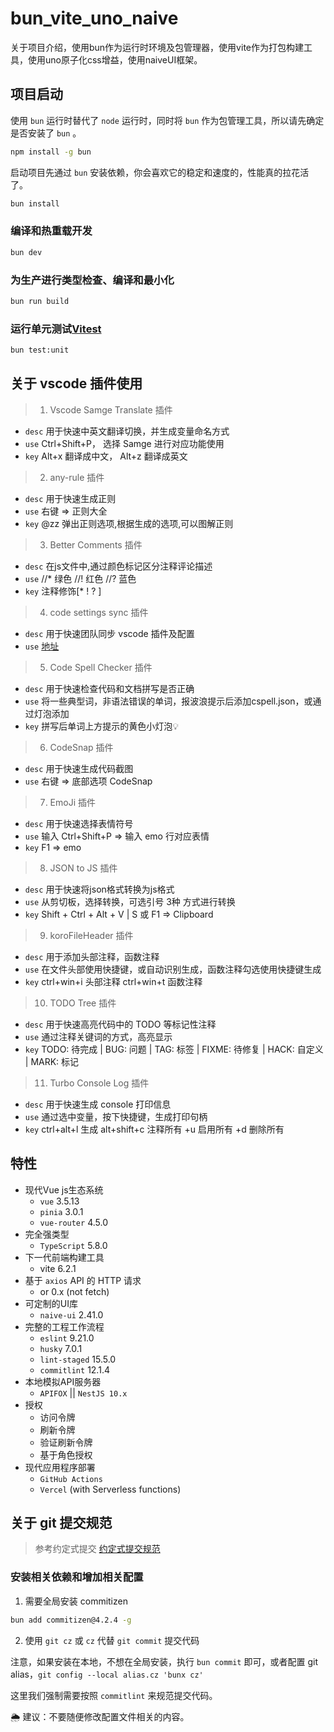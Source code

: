 # bun_vite_uno_naive

关于项目介绍，使用bun作为运行时环境及包管理器，使用vite作为打包构建工具，使用uno原子化css增益，使用naiveUI框架。

## 项目启动

使用 `bun` 运行时替代了 `node` 运行时，同时将 `bun` 作为包管理工具，所以请先确定是否安装了 `bun` 。

```bash
npm install -g bun
```

启动项目先通过 `bun` 安装依赖，你会喜欢它的稳定和速度的，性能真的拉花活了。

```sh
bun install
```

### 编译和热重载开发

```sh
bun dev
```

### 为生产进行类型检查、编译和最小化

```sh
bun run build
```

### 运行单元测试[Vitest](https://vitest.dev/)

```sh
bun test:unit
```

## 关于 vscode 插件使用

> 1.  Vscode Samge Translate 插件

- `desc` 用于快速中英文翻译切换，并生成变量命名方式
- `use` Ctrl+Shift+P， 选择 Samge 进行对应功能使用
- `key` Alt+x 翻译成中文， Alt+z 翻译成英文

> 2. any-rule 插件

- `desc` 用于快速生成正则
- `use` 右键 => 正则大全
- `key` @zz 弹出正则选项,根据生成的选项,可以图解正则

> 3. Better Comments 插件

- `desc` 在js文件中,通过颜色标记区分注释评论描述
- `use` //\* 绿色 //! 红色 //? 蓝色
- `key` 注释修饰[* ! ? ]

> 4. code settings sync 插件

- `desc` 用于快速团队同步 vscode 插件及配置
- `use` [地址](https://marketplace.visualstudio.com/items?itemName=Alex-Chen.gitee-code-settings-sync)

> 5. Code Spell Checker 插件

- `desc` 用于快速检查代码和文档拼写是否正确
- `use` 将一些典型词，非语法错误的单词，报波浪提示后添加cspell.json，或通过灯泡添加
- `key` 拼写后单词上方提示的黄色小灯泡💡

> 6. CodeSnap 插件

- `desc` 用于快速生成代码截图
- `use` 右键 => 底部选项 CodeSnap

> 7. EmoJi 插件

- `desc` 用于快速选择表情符号
- `use` 输入 Ctrl+Shift+P => 输入 emo 行对应表情
- `key` F1 => emo

> 8. JSON to JS 插件

- `desc` 用于快速将json格式转换为js格式
- `use` 从剪切板，选择转换，可选引号 3种 方式进行转换
- `key` Shift + Ctrl + Alt + V | S 或 F1 => Clipboard

> 9. koroFileHeader 插件

- `desc` 用于添加头部注释，函数注释
- `use` 在文件头部使用快捷键，或自动识别生成，函数注释勾选使用快捷键生成
- `key` ctrl+win+i 头部注释 ctrl+win+t 函数注释

> 10. TODO Tree 插件

- `desc` 用于快速高亮代码中的 TODO 等标记性注释
- `use` 通过注释关键词的方式，高亮显示
- `key` TODO: 待完成 | BUG: 问题 | TAG: 标签 | FIXME: 待修复 | HACK: 自定义 | MARK: 标记

> 11. Turbo Console Log 插件

- `desc` 用于快速生成 console 打印信息
- `use` 通过选中变量，按下快捷键，生成打印句柄
- `key` ctrl+alt+l 生成 alt+shift+c 注释所有 +u 启用所有 +d 删除所有

## 特性

- 现代Vue js生态系统
  - `vue` 3.5.13
  - `pinia` 3.0.1
  - `vue-router` 4.5.0
- 完全强类型
  - `TypeScript` 5.8.0
- 下一代前端构建工具
  - vite 6.2.1
- 基于 `axios` API 的 HTTP 请求
  - or 0.x (not fetch)
- 可定制的UI库
  - `naive-ui` 2.41.0
- 完整的工程工作流程
  - `eslint` 9.21.0
  - `husky` 7.0.1
  - `lint-staged` 15.5.0
  - `commitlint` 12.1.4
- 本地模拟API服务器
  - `APIFOX` || `NestJS 10.x`
- 授权
  - 访问令牌
  - 刷新令牌
  - 验证刷新令牌
  - 基于角色授权
- 现代应用程序部署
  - `GitHub Actions`
  - `Vercel` (with Serverless functions)

## 关于 git 提交规范

> 参考约定式提交 [约定式提交规范](https://www.conventionalcommits.org/zh-hans/v1.0.0/)

### 安装相关依赖和增加相关配置

1. 需要全局安装 commitizen

```bash
bun add commitizen@4.2.4 -g
```

2. 使用 `git cz` 或 `cz` 代替 `git commit` 提交代码

注意，如果安装在本地，不想在全局安装，执行 `bun commit` 即可，或者配置 git alias，`git config --local alias.cz 'bunx cz'`

这里我们强制需要按照 `commitlint` 来规范提交代码。

🌦️ 建议：不要随便修改配置文件相关的内容。
